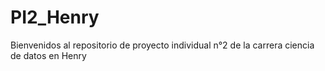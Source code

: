 # PI2_Henry
Bienvenidos al repositorio de proyecto individual n°2 de la carrera ciencia de datos en Henry
